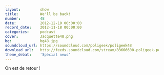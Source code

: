 ```yaml
---
layout:         show
title:          We'll be back!
number:         48
date:           2012-12-10 00:00:00
record_date:    2012-11-18 00:00:00
categories:     podcast
cover:          Jacquette48.png
bg:             bg48.jpg
soundcloud_url: https://soundcloud.com/poligeek/poligeek48
download_url:   http://feeds.soundcloud.com/stream/83666600-poligeek-poligeek48.mp3
theme_debat:    'Spécial news'
---
```


On est de retour !
